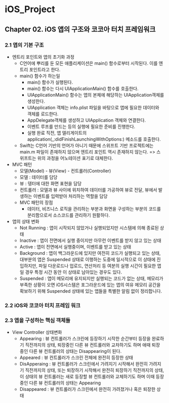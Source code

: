 # iOS_Project

## Chapter 02. iOS 앱의 구조와 코코아 터치 프레임워크

### 2.1 앱의 기본 구조

- 엔트리 포인트와 앱의 초기화 과정
  - C언어에 뿌리를 둔 모든 애플리케이션은 main() 함수로부터 시작된다. 이를 엔트리 포인트라고 한다.
  - main() 함수가 하는일
    - main() 함수가 실행된다.
    - main() 함수는 다시 UIApplicationMain() 함수를 호출한다.
    - UIApplicationMain() 함수는 앱의 본체에 해당하는 UIApplication객체를 생성한다.
    - UIApplication 객체는 info.plist 파일을 바탕으로 앱에 필요한 데이터와 객체를 로드한다.
    - AppDelegate객체를 생성하고 UIApplication 객체와 연결한다.
    - 이벤트 루프를 만드는 등의 실행에 필요한 준비를 진행한다.
    - 실행 완료 직전, 앱 델리게이트의 application(\_:didFinishLaunchingWithOptions:) 메소드를 호출한다.
  - Swift는 C언어 기반의 언어가 아니기 때문에 스위프트 기반 프로젝트에는 main.m 파일이 존재하지 않으며 엔트리 포인트 역시 존재하지 않는다. => 스위프트는 위의 과정을 어노테이션 표기로 대체한다.
- MVC 패턴
  - 모델(Model) - 뷰(View) - 컨트롤러(Controller)
  - 모델 : 데이터를 담당
  - 뷰 : 뎅터에 대한 화면 표현을 담당
  - 컨트롤러 : 모델과 뷰 사이에 위치하여 데이터를 가공하여 뷰로 전달, 뷰에서 발생하는 이벤트를 입력받아 처리하는 역할을 담당
  - MVC 패턴의 장점
    - 데이터, 비즈니스 로직을 관리하는 부분과 화면을 구성하는 부분의 코드를 분리함으로서 소스코드를 관리하기 원활하다.
- 앱의 상태 변화
  - Not Running : 앱이 시작되지 않았거나 실행되었지만 시스템에 의해 종료된 상태
  - Inactive : 앱이 전면에서 실행 중이지만 아무런 이벤트를 받지 않고 있는 상태
  - Active : 앱이 전면에서 실행중이며, 이벤트를 받고 있는 상태
  - Background : 앱이 백그라운드에 있지만 여전히 코드가 실행되고 있는 상태, 대부분의 앱은 Suspended 상태로 이행하는 도중에 일시적으로 이 상태에 진입하지만, 파일 다운로드나 업로드, 연산처리 등 여분의 실행 시간이 필요한 앱일 경우 특정 시간 동안 이 상태로 남아있는 경우도 있다.
  - Suspended : 앱이 메모리에 유지되지만 실행되는 코드가 없는 상태, 메모리가 부족한 상황이 오면 iOS시스템은 포그라운드에 있는 앱의 여유 메모리 공간을 확보하기 위해 Suspended 상태에 있는 앱들을 특별한 알림 없이 정리합니다.

### 2.2 iOS와 코코아 터치 프레임 워크

### 2.3 앱을 구성하는 핵심 객체들

- View Controller 상태변화
  - Appearing : 뷰 컨트롤러가 스크린에 등장하기 시작한 순간부터 등장을 완료하기 직전까지의 상태, 퇴장중인 다른 뷰 컨트롤러와 교차하기도 하며 애때 퇴장 중인 다른 뷰 컨트롤러의 상태는 Disappearing이 된다.
  - Appeared : 뷰 컨트롤러가 스크린 전체에 완전히 등장한 상태
  - DisApperaing : 뷰 컨트롤러가 스크린에서 가려지기 시작해서 완전히 가려지기 직전까지의 상태, 또는 퇴장하기 시작해서 완전히 퇴장하기 직전까지의 상태, 이 상태의 뷰 컨트롤러는 새로 등장할 뷰 컨트롤러와 교체하기도 하며 이때 등장 중인 다른 뷰 컨트롤러의 상태는 Appearing
  - Disappeared : 뷰 컨트롤러가 스크린에서 완전히 가려졌거나 혹은 퇴장한 상태
